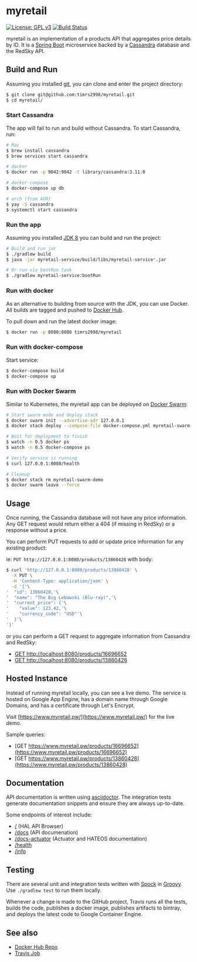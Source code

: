 # myretail

[![License: GPL v3](https://img.shields.io/badge/License-GPL%20v3-blue.svg)](http://www.gnu.org/licenses/gpl-3.0)
[![Build Status](https://travis-ci.org/timrs2998/myretail.svg?branch=master)](https://travis-ci.org/timrs2998/myretail)

myretail is an implementation of a products API that aggregates price 
details by ID. It is a [Spring Boot](https://projects.spring.io/spring-boot/) 
microservice backed by a [Cassandra](https://cassandra.apache.org/) database
and the RedSky API.

## Build and Run

Assuming you installed [git](https://git-scm.com/downloads), you can clone
and enter the project directory:

```bash
$ git clone git@github.com:timrs2998/myretail.git
$ cd myretail/
```

### Start Cassandra

The app will fail to run and build without Cassandra. To start Cassandra, run:

```bash
# Mac
$ brew install cassandra
$ brew services start cassandra

# docker
$ docker run -p 9042:9042 -t library/cassandra:3.11.0

# docker-compose
$ docker-compose up db

# arch (from AUR)
$ yay -S cassandra
$ systemctl start cassandra
```

### Run the app

Assuming you installed [JDK 8](http://www.oracle.com/technetwork/pt/java/javase/downloads/index.html)
you can build and run the project:

```bash
# Build and run jar
$ ./gradlew build
$ java -jar myretail-service/build/libs/myretail-service*.jar

# Or run via bootRun task
$ ./gradlew myretail-service:bootRun
```

### Run with docker

As an alternative to building from source with the JDK, you can use Docker. All 
builds are tagged and pushed to [Docker Hub](https://hub.docker.com/r/timrs2998/myretail/).

To pull down and run the latest docker image:

```bash
$ docker run -p 8080:8080 timrs2998/myretail
```

### Run with docker-compose

Start service:

```bash
$ docker-compose build
$ docker-compose up
```

<!--
### Run with Minikube

Start service:

```bash
# Start minikube and deploy services
$ minikube start
$ kubectl apply --filename kubernetes/

# Wait for deployment to finish
$ watch -n 0.5 kubectl get pods
$ kubectl port-forward myretail 8080:8080

# Verify service is running on forwarded port
$ curl 127.0.0.1:8080/health

# Cleanup
$ minikube delete
```
-->

### Run with Docker Swarm

Similar to Kubernetes, the myretail app can be deployed on
[Docker Swarm](https://docs.docker.com/engine/swarm/):

```bash
# Start swarm mode and deploy stack
$ docker swarm init --advertise-adr 127.0.0.1
$ docker stack deploy --compose-file docker-compose.yml myretail-swarm-demo

# Wait for deployment to finish
$ watch -n 0.5 docker ps
$ watch -n 0.5 docker-compose ps

# Verify service is running
$ curl 127.0.0.1:8080/health

# Cleanup
$ docker stack rm myretail-swarm-demo
$ docker swarm leave --force
```

## Usage

Once running, the Cassandra database will not have any price information. Any
GET request would return either a 404 (if missing in RedSky) or a response
without a price.

You can perform PUT requests to add or update price information for any
existing product:

ie: `PUT http://127.0.0.1:8080/products/13860428` with body:

```bash
$ curl 'http://127.0.0.1:8080/products/13860428' \
  -X PUT \
  -H 'Content-Type: application/json' \
  -d '{'\
'  "id": 13860428,'\
'  "name": "The Big Lebowski (Blu-ray)",'\
'  "current_price": {'\
'    "value": 123.42,'\
'    "currency_code": "USD"'\
'  }'\
'}'
```

or you can perform a GET request to aggregate information from Cassandra and RedSky:

 * [GET http://localhost:8080/products/16696652](http://localhost:8080/products/16696652)
 * [GET http://localhost:8080/products/13860428](http://localhost:8080/products/13860428)

## Hosted Instance

Instead of running myretail locally, you can see a live demo. The service is
hosted on Google App Engine, has a domain name through Google Domains, and
has a certificate through Let's Encrypt.

Visit [https://www.myretail.pw/](https://www.myretail.pw/) for the live demo.

Sample queries:
 * [GET https://www.myretail.pw/products/16696652](https://www.myretail.pw/products/16696652)
 * [GET https://www.myretail.pw/products/13860428](https://www.myretail.pw/products/13860428)

## Documentation

API documentation is written using [asciidoctor](http://asciidoctor.org/). The
integration tests generate documentation snippets and ensure they are always
up-to-date.

Some endpoints of interest include:

 * [/](https://www.myretail.pw/) (HAL API Browser)
 * [/docs](https://www.myretail.pw/docs) (API documenation)
 * [/docs-actuator](https://www.myretail.pw/docs-actuator) (Actuator and HATEOS documentation)
  * [/health](https://www.myretail.pw/health)
  * [/info](https://www.myretail.pw/info)

## Testing

There are several unit and integration tests written with 
[Spock](http://spockframework.org/) in [Groovy](http://groovy-lang.org/). Use
`./gradlew test` to run them locally.

Whenever a change is made to the GitHub project, Travis runs all the tests,
builds the code, publishes a docker image, publishes artifacts to bintray, and
deploys the latest code to Google Container Engine.

## See also

 * [Docker Hub Repo](https://hub.docker.com/r/timrs2998/myretail/)
 * [Travis Job](https://travis-ci.org/timrs2998/myretail)
